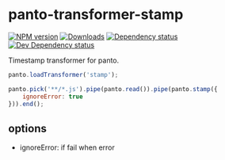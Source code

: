 # panto-transformer-stamp

[![NPM version][npm-image]][npm-url] [![Downloads][downloads-image]][npm-url] [![Dependency status][david-dm-image]][david-dm-url] [![Dev Dependency status][david-dm-dev-image]][david-dm-dev-url]

Timestamp transformer for panto.

```js
panto.loadTransformer('stamp');

panto.pick('**/*.js').pipe(panto.read()).pipe(panto.stamp({
    ignoreError: true
})).end();
```

## options
 - ignoreError: if fail when error

[npm-url]: https://npmjs.org/package/panto-transformer-stamp
[downloads-image]: http://img.shields.io/npm/dm/panto-transformer-stamp.svg
[npm-image]: http://img.shields.io/npm/v/panto-transformer-stamp.svg
[david-dm-url]:https://david-dm.org/pantojs/panto-transformer-stamp
[david-dm-image]:https://david-dm.org/pantojs/panto-transformer-stamp.svg
[david-dm-dev-url]:https://david-dm.org/pantojs/panto-transformer-stamp#info=devDependencies
[david-dm-dev-image]:https://david-dm.org/pantojs/panto-transformer-stamp/dev-status.svg
